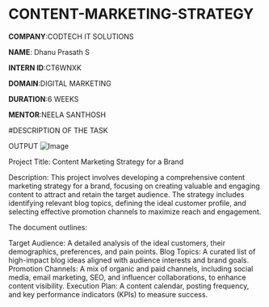 # CONTENT-MARKETING-STRATEGY

**COMPANY**:CODTECH IT SOLUTIONS

**NAME**: Dhanu Prasath S

**INTERN ID**:CT6WNXK

**DOMAIN**:DIGITAL MARKETING

**DURATION**:6 WEEKS

**MENTOR**:NEELA SANTHOSH

#DESCRIPTION OF THE TASK

OUTPUT
![Image](https://github.com/user-attachments/assets/1039a91b-3e05-47f3-af24-1b71b5d72807)


Project Title: Content Marketing Strategy for a Brand

Description:
This project involves developing a comprehensive content marketing strategy for a brand, focusing on creating valuable and engaging content to attract and retain the target audience. The strategy includes identifying relevant blog topics, defining the ideal customer profile, and selecting effective promotion channels to maximize reach and engagement.

The document outlines:

Target Audience: A detailed analysis of the ideal customers, their demographics, preferences, and pain points.
Blog Topics: A curated list of high-impact blog ideas aligned with audience interests and brand goals.
Promotion Channels: A mix of organic and paid channels, including social media, email marketing, SEO, and influencer collaborations, to enhance content visibility.
Execution Plan: A content calendar, posting frequency, and key performance indicators (KPIs) to measure success.


